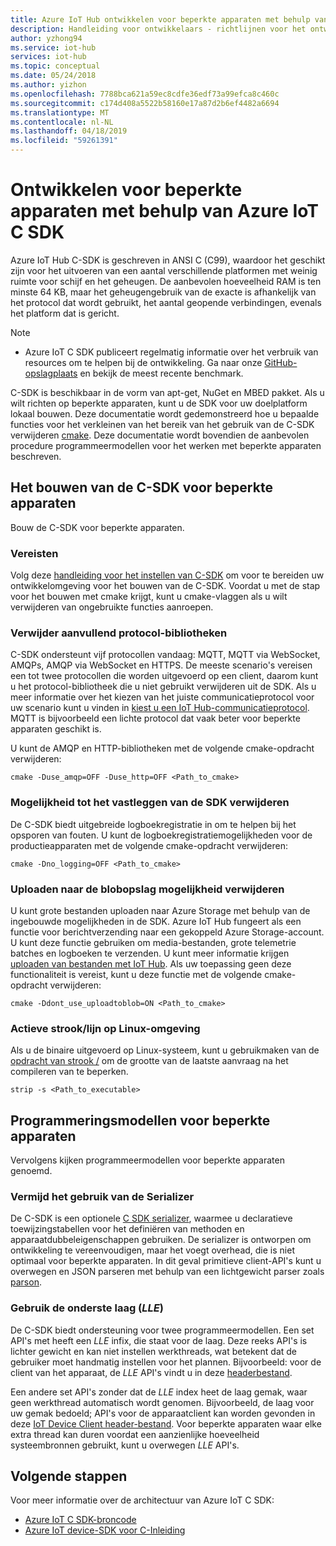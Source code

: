 ```yaml
---
title: Azure IoT Hub ontwikkelen voor beperkte apparaten met behulp van C-SDK voor IoT Hub | Microsoft Docs
description: Handleiding voor ontwikkelaars - richtlijnen voor het ontwikkelen met Azure IoT SDK's voor beperkte apparaten.
author: yzhong94
ms.service: iot-hub
services: iot-hub
ms.topic: conceptual
ms.date: 05/24/2018
ms.author: yizhon
ms.openlocfilehash: 7788bca621a59ec8cdfe36edf73a99efca8c460c
ms.sourcegitcommit: c174d408a5522b58160e17a87d2b6ef4482a6694
ms.translationtype: MT
ms.contentlocale: nl-NL
ms.lasthandoff: 04/18/2019
ms.locfileid: "59261391"
---
```

# <a name="develop-for-constrained-devices-using-azure-iot-c-sdk"></a>Ontwikkelen voor beperkte apparaten met behulp van Azure IoT C SDK

Azure IoT Hub C-SDK is geschreven in ANSI C (C99), waardoor het geschikt zijn voor het uitvoeren van een aantal verschillende platformen met weinig ruimte voor schijf en het geheugen. De aanbevolen hoeveelheid RAM is ten minste 64 KB, maar het geheugengebruik van de exacte is afhankelijk van het protocol dat wordt gebruikt, het aantal geopende verbindingen, evenals het platform dat is gericht.
> [!NOTE]
> * Azure IoT C SDK publiceert regelmatig informatie over het verbruik van resources om te helpen bij de ontwikkeling.  Ga naar onze [GitHub-opslagplaats](https://github.com/Azure/azure-iot-sdk-c/blob/master/doc/c_sdk_resource_information.md) en bekijk de meest recente benchmark.
>

C-SDK is beschikbaar in de vorm van apt-get, NuGet en MBED pakket. Als u wilt richten op beperkte apparaten, kunt u de SDK voor uw doelplatform lokaal bouwen. Deze documentatie wordt gedemonstreerd hoe u bepaalde functies voor het verkleinen van het bereik van het gebruik van de C-SDK verwijderen [cmake](https://cmake.org/). Deze documentatie wordt bovendien de aanbevolen procedure programmeermodellen voor het werken met beperkte apparaten beschreven.

## <a name="building-the-c-sdk-for-constrained-devices"></a>Het bouwen van de C-SDK voor beperkte apparaten

Bouw de C-SDK voor beperkte apparaten.

### <a name="prerequisites"></a>Vereisten

Volg deze [handleiding voor het instellen van C-SDK](https://github.com/Azure/azure-iot-sdk-c/blob/master/doc/devbox_setup.md) om voor te bereiden uw ontwikkelomgeving voor het bouwen van de C-SDK. Voordat u met de stap voor het bouwen met cmake krijgt, kunt u cmake-vlaggen als u wilt verwijderen van ongebruikte functies aanroepen.

### <a name="remove-additional-protocol-libraries"></a>Verwijder aanvullend protocol-bibliotheken

C-SDK ondersteunt vijf protocollen vandaag: MQTT, MQTT via WebSocket, AMQPs, AMQP via WebSocket en HTTPS. De meeste scenario's vereisen een tot twee protocollen die worden uitgevoerd op een client, daarom kunt u het protocol-bibliotheek die u niet gebruikt verwijderen uit de SDK. Als u meer informatie over het kiezen van het juiste communicatieprotocol voor uw scenario kunt u vinden in [kiest u een IoT Hub-communicatieprotocol](iot-hub-devguide-protocols.md). MQTT is bijvoorbeeld een lichte protocol dat vaak beter voor beperkte apparaten geschikt is.

U kunt de AMQP en HTTP-bibliotheken met de volgende cmake-opdracht verwijderen:

```
cmake -Duse_amqp=OFF -Duse_http=OFF <Path_to_cmake>
```

### <a name="remove-sdk-logging-capability"></a>Mogelijkheid tot het vastleggen van de SDK verwijderen

De C-SDK biedt uitgebreide logboekregistratie in om te helpen bij het opsporen van fouten. U kunt de logboekregistratiemogelijkheden voor de productieapparaten met de volgende cmake-opdracht verwijderen:

```
cmake -Dno_logging=OFF <Path_to_cmake>
```

### <a name="remove-upload-to-blob-capability"></a>Uploaden naar de blobopslag mogelijkheid verwijderen

U kunt grote bestanden uploaden naar Azure Storage met behulp van de ingebouwde mogelijkheden in de SDK. Azure IoT Hub fungeert als een functie voor berichtverzending naar een gekoppeld Azure Storage-account. U kunt deze functie gebruiken om media-bestanden, grote telemetrie batches en logboeken te verzenden. U kunt meer informatie krijgen [uploaden van bestanden met IoT Hub](iot-hub-devguide-file-upload.md). Als uw toepassing geen deze functionaliteit is vereist, kunt u deze functie met de volgende cmake-opdracht verwijderen:

```
cmake -Ddont_use_uploadtoblob=ON <Path_to_cmake>
```

### <a name="running-strip-on-linux-environment"></a>Actieve strook/lijn op Linux-omgeving

Als u de binaire uitgevoerd op Linux-systeem, kunt u gebruikmaken van de [opdracht van strook /](https://en.wikipedia.org/wiki/Strip_(Unix)) om de grootte van de laatste aanvraag na het compileren van te beperken.

```
strip -s <Path_to_executable>
```

## <a name="programming-models-for-constrained-devices"></a>Programmeringsmodellen voor beperkte apparaten

Vervolgens kijken programmeermodellen voor beperkte apparaten genoemd.

### <a name="avoid-using-the-serializer"></a>Vermijd het gebruik van de Serializer

De C-SDK is een optionele [C SDK serializer](https://github.com/Azure/azure-iot-sdk-c/tree/master/serializer), waarmee u declaratieve toewijzingstabellen voor het definiëren van methoden en apparaatdubbeleigenschappen gebruiken. De serializer is ontworpen om ontwikkeling te vereenvoudigen, maar het voegt overhead, die is niet optimaal voor beperkte apparaten. In dit geval primitieve client-API's kunt u overwegen en JSON parseren met behulp van een lichtgewicht parser zoals [parson](https://github.com/kgabis/parson).

### <a name="use-the-lower-layer-ll"></a>Gebruik de onderste laag (_LLE_)

De C-SDK biedt ondersteuning voor twee programmeermodellen. Een set API's met heeft een _LLE_ infix, die staat voor de laag. Deze reeks API's is lichter gewicht en kan niet instellen werkthreads, wat betekent dat de gebruiker moet handmatig instellen voor het plannen. Bijvoorbeeld: voor de client van het apparaat, de _LLE_ API's vindt u in deze [headerbestand](https://github.com/Azure/azure-iot-sdk-c/blob/master/iothub_client/inc/iothub_device_client_ll.h). 

Een andere set API's zonder dat de _LLE_ index heet de laag gemak, waar geen werkthread automatisch wordt genomen. Bijvoorbeeld, de laag voor uw gemak bedoeld; API's voor de apparaatclient kan worden gevonden in deze [IoT Device Client header-bestand](https://github.com/Azure/azure-iot-sdk-c/blob/master/iothub_client/inc/iothub_device_client.h). Voor beperkte apparaten waar elke extra thread kan duren voordat een aanzienlijke hoeveelheid systeembronnen gebruikt, kunt u overwegen _LLE_ API's.

## <a name="next-steps"></a>Volgende stappen

Voor meer informatie over de architectuur van Azure IoT C SDK:
-   [Azure IoT C SDK-broncode](https://github.com/Azure/azure-iot-sdk-c/)
-   [Azure IoT device-SDK voor C-Inleiding](iot-hub-device-sdk-c-intro.md)

